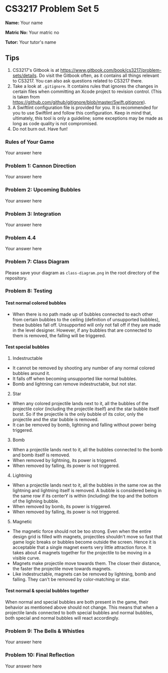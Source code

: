 CS3217 Problem Set 5
==

**Name:** Your name

**Matric No:** Your matric no

**Tutor:** Your tutor's name

## Tips

1. CS3217's Gitbook is at https://www.gitbook.com/book/cs3217/problem-sets/details. Do visit the Gitbook often, as it contains all things relevant to CS3217. You can also ask questions related to CS3217 there.
2. Take a look at `.gitignore`. It contains rules that ignores the changes in certain files when committing an Xcode project to revision control. (This is taken from https://github.com/github/gitignore/blob/master/Swift.gitignore).
3. A Swiftlint configuration file is provided for you. It is recommended for you to use Swiftlint and follow this configuration. Keep in mind that, ultimately, this tool is only a guideline; some exceptions may be made as long as code quality is not compromised.
4. Do not burn out. Have fun!

### Rules of Your Game

Your answer here


### Problem 1: Cannon Direction

Your answer here


### Problem 2: Upcoming Bubbles

Your answer here


### Problem 3: Integration

Your answer here


### Problem 4.4

Your answer here


### Problem 7: Class Diagram

Please save your diagram as `class-diagram.png` in the root directory of the repository.

### Problem 8: Testing
#### Test normal colored bubbles
- When there is no path made up of bubbles connected to each other from certain bubbles to the ceiling (definition of unsupported bubbles), these bubbles fall off. Unsupported will only not fall off if they are made in the level designer. However, if any bubbles that are connected to them is removed, the falling will be triggered.

#### Test special bubbles
1. Indestructable
  - It cannot be removed by shooting any number of any normal colored bubbles around it.
  - It falls off when becoming unsupported like normal bubbles.
  - Bomb and lightning can remove indestructable, but not star.
2. Star
  - When any colored projectile lands next to it, all the bubbles of the projectile color (including the projectile itself) and the star bubble itself burst. So if the projectile is the only bubble of its color, only the projectile and the star bubble is removed.
  - It can be removed by bomb, lightning and falling without power being triggered.
3. Bomb
  - When a projectile lands next to it, all the bubbles connected to the bomb and bomb itself is removed.
  - When removed by lightning, its power is triggered.
  - When removed by falling, its power is not triggered.
4. Lightning
  - When a projectile lands next to it, all the bubbles in the same row as the lightning and lightning itself is removed. A bubble is considered being in the same row if its centerY is within (including) the top and the bottom of the lighning bubble.
  - When removed by bomb, its power is triggered.
  - When removed by falling, its power is not triggered.
5. Magnetic
  - The magnetic force should not be too strong. Even when the entire design grid is filled with magnets, projectiles shouldn't move so fast that game logic breaks or bubbles become outside the screen. Hence it is acceptable that a single magnet exerts very little attraction force. It takes about 4 magnets together for the projectile to be moving in a visible curve.
  - Magnets make projectile move towards them. The closer their distance, the faster the projectile move towards magnets.
  - Like indestructable, magnets can be removed by lightning, bomb and falling. They can't be removed by color-matching or star.

#### Test normal & special bubbles together
When normal and special bubbles are both present in the game, their behavior as mentioned above should not change.
This means that when a projectile lands connected to both special bubbles and normal bubbles, both special and normal bubbles will react accordingly.


### Problem 9: The Bells & Whistles

Your answer here


### Problem 10: Final Reflection

Your answer here
